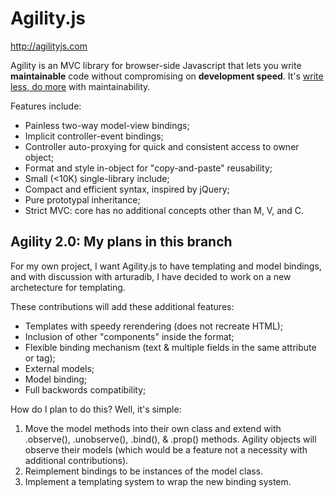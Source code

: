 # Agility.js
 
http://agilityjs.com

Agility is an MVC library for browser-side Javascript that lets you write **maintainable** code without compromising on **development speed**. It's [write less, do more](http://www.jquery.com) with maintainability. 

Features include:

+ Painless two-way model-view bindings;
+ Implicit controller-event bindings;
+ Controller auto-proxying for quick and consistent access to owner object;
+ Format and style in-object for "copy-and-paste" reusability;
+ Small (<10K) single-library include;
+ Compact and efficient syntax, inspired by jQuery;
+ Pure prototypal inheritance;
+ Strict MVC: core has no additional concepts other than M, V, and C.


## Agility 2.0: My plans in this branch

For my own project, I want Agility.js to have templating and model bindings, and with discussion with arturadib, I have decided to work on a new archetecture for templating.

These contributions will add these additional features:

+ Templates with speedy rerendering (does not recreate HTML);
+ Inclusion of other "components" inside the format;
+ Flexible binding mechanism (text & multiple fields in the same attribute or tag);
+ External models;
+ Model binding;
+ Full backwords compatibility;

How do I plan to do this? Well, it's simple:

1. Move the model methods into their own class and extend with .observe(), .unobserve(), .bind(), & .prop() methods. Agility objects will observe their models (which would be a feature not a necessity with additional contributions).
2. Reimplement bindings to be instances of the model class.
3. Implement a templating system to wrap the new binding system.
